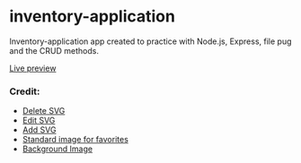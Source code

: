 # inventory-application

<p>Inventory-application app created to practice with Node.js, Express, file pug and the CRUD methods.</p>

<a href="https://the-inventory-of-favorites.fly.dev/" target="_blank">Live preview</a>

<h3>Credit:</H3>

<ul>
  <li><a href="https://www.svgrepo.com/svg/440696/trashcan" target="_blank" >Delete SVG</a></li>
  <li><a href="https://www.svgrepo.com/svg/449487/edit" target="_blank" >Edit SVG</a></li>
  <li><a href="https://www.svgrepo.com/svg/494972/add-circle" target="_blank" >Add SVG</a></li>
  <li><a href="https://www.freepik.com/free-vector/isometric-interior-warehouse-with-forklift_6641249.htm#fromView=search&page=1&position=32&uuid=aa7dcd77-bb80-41ae-989f-f1313befbd8e" target="_blank" >Standard image for favorites</a></li>
  <li><a href="https://www.freepik.com/free-vector/my-hobby-related-sports-activities-freetime-illustration_5769099.htm#fromView=search&page=1&position=1&uuid=f7fbeb1a-e9c9-4a7c-985a-331c60e023f7" target="_blank" >
Background Image</a></li>
</ul>
